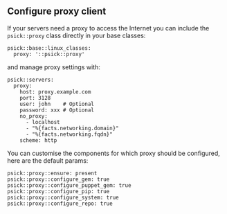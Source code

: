 ## Configure proxy client

If your servers need a proxy to access the Internet you can include the ```psick::proxy``` class directly in your base classes:

    psick::base::linux_classes:
      proxy: '::psick::proxy'

and manage proxy settings with:

    psick::servers:
      proxy:
        host: proxy.example.com
        port: 3128
        user: john    # Optional
        password: xxx # Optional
        no_proxy:
          - localhost
          - "%{facts.networking.domain}"
          - "%{facts.networking.fqdn}"
        scheme: http

You can customise the components for which proxy should be configured, here are the default params:

    psick::proxy::ensure: present
    psick::proxy::configure_gem: true
    psick::proxy::configure_puppet_gem: true
    psick::proxy::configure_pip: true
    psick::proxy::configure_system: true
    psick::proxy::configure_repo: true

